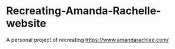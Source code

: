 # Recreating-Amanda-Rachelle-website
A personal project of recreating https://www.amandarachlee.com/
